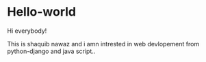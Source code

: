 # Hello-world

Hi everybody!

This is shaquib nawaz and i amn intrested in web devlopement from python-django and java script..
